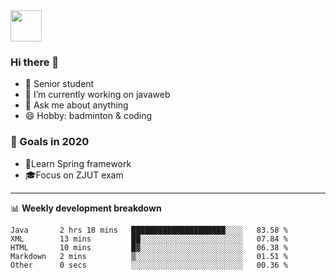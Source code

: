 <img src="https://github.com/egoist/egoist/raw/master/balloon.gif" width="50">

### Hi there 🐏

- 🌱 Senior student
- 🔭 I’m currently working on javaweb
- 💬 Ask me about anything
- 😄 Hobby: badminton & coding

### 🚀 Goals in 2020
+ 🍃Learn Spring framework
+ 🎓Focus on ZJUT exam
-------

📊 **Weekly development breakdown**
<!--START_SECTION:waka-->
```text
Java       2 hrs 18 mins   █████████████████████░░░░   83.58 % 
XML        13 mins         ██░░░░░░░░░░░░░░░░░░░░░░░   07.84 % 
HTML       10 mins         █▓░░░░░░░░░░░░░░░░░░░░░░░   06.38 % 
Markdown   2 mins          ▒░░░░░░░░░░░░░░░░░░░░░░░░   01.51 % 
Other      0 secs          ░░░░░░░░░░░░░░░░░░░░░░░░░   00.36 % 
```
<!--END_SECTION:waka-->
